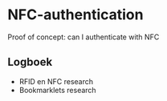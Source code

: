 # NFC-authentication
Proof of concept: can I  authenticate with NFC


## Logboek
+ RFID en NFC research
+ Bookmarklets research
